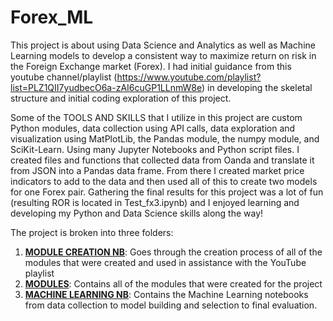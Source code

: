 # Forex_ML

This project is about using Data Science and Analytics as well as Machine Learning models to develop a consistent way to maximize return on risk in the Foreign Exchange market (Forex). I had initial guidance from this youtube channel/playlist (https://www.youtube.com/playlist?list=PLZ1QII7yudbecO6a-zAI6cuGP1LLnmW8e) in developing the skeletal structure and initial coding exploration of this project.

Some of the TOOLS AND SKILLS that I utilize in this project are custom Python modules, data collection using API calls, data exploration and visualization using MatPlotLib, the Pandas module, the numpy module, and SciKit-Learn. Using many Jupyter Notebooks and Python script files. I created files and functions that collected data from Oanda and translate it from JSON into a Pandas data frame. From there I created market price indicators to add to the data and then used all of this to create two models for one Forex pair. Gathering the final results for this project was a lot of fun (resulting ROR is located in Test_fx3.ipynb) and I enjoyed learning and developing my Python and Data Science skills along the way!

The project is broken into three folders:
  1. <u><b>MODULE CREATION NB</b></u>: Goes through the creation process of all of the modules that were created and used in assistance with the YouTube playlist
  2. <u><b>MODULES</b></u>: Contains all of the modules that were created for the project 
  3. <u><b>MACHINE LEARNING NB</b></u>: Contains the Machine Learning notebooks from data collection to model building and selection to final evaluation.
